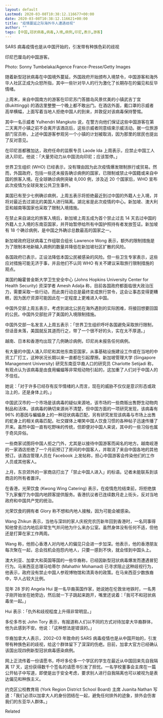 ```yaml
---
layout: default
Lastmod: 2020-03-08T10:38:12.116677+00:00
date: 2020-03-08T10:38:12.116621+00:00
title: "疫情蔓延之际海外华人遭遇歧视"
author: ""
tags: [中国,冠状病毒,病毒,入境,病例,印尼,表示,游客]
---
```


SARS 病毒疫情也是从中国开始的，引发带有种族色彩的歧视

印尼巴厘岛的中国游客。

Photo: Sonny Tumbelaka/Agence France-Presse/Getty Images

随着新型冠状病毒在中国境外蔓延，外国政府开始颁布入境禁令，中国游客和海外华人社区正成为众怒所指，其中一些针对华人的行为激化了长期存在的偏见和反华情绪。

上周末，来自中国南方的游客在印尼苏门答腊岛风景优美的小镇武吉丁宜 (Bukittinggi) 的酒店里整整一个晚上都不敢出门。在酒店外面，戴口罩的示威者高举横幅，上面写着当地人拒绝中国人的到来，并敦促对该病毒保持警惕。

其中一名示威者 Yulhendri Mangkuto 说，在警方向他们保证这些中国游客在第二天离开小镇之前不会离开该酒店后，这些示威者同意结束示威活动。据一位旅游部门官员称，上述中国游客参观另一个小镇的计划被取消，因为那里的居民也提出了反对意见。

在印尼首都雅加达，政府任命的监察专员 Laode Ida 上周表示，应禁止中国工人进入印尼。他说：「大量劳动力从中国流向印尼；应该暂停。」

世界卫生组织 (WHO) 已经表示，没有理由因为此次疫情爆发限制旅行或贸易。然而，外国政府，包括一些还未报告确诊病例的国家，已限制或禁止中国籍或来自中国的旅客入境。在全球确诊病例突破 8,000 例，涉及近 20 个国家后，WHO 宣布此次疫情为全球突发公共卫生事件。

美国已有至少七例确诊病例，上周五表示将拒绝最近到过中国的外籍人士入境，并将对最近去过湖北的美国人进行隔离。湖北省是此次疫情的中心。新加坡、澳大利亚和越南等国家也采取了限制入境措施。

在禁止来自湖北的旅客入境后，新加坡上周五成为首个禁止过去 14 天去过中国的外籍人士入境的东南亚国家，并开始暂停给所有中国护照持有者发放签证。新加坡有 18 个确诊病例，是中国之外确诊总数最高的国家之一。

新加坡政府冠状病毒工作组联合组长 Lawrence Wong 表示，额外的限制措施是为了限制本地新输入病例的数量并降低在新加坡社区扩散的风险。

各国政府已表示，正设法降低本国公民被感染的风险。但一些卫生专家表示，这些应对措施可能无济于事，并且他们不认同 WHO 有关不建议采取旅行限制措施的观点。

美国约翰霍普金斯大学卫生安全中心 (Johns Hopkins University Center for Health Security) 资深学者 Amesh Adalja 称，目前各国政府都面临很大政治压力，需要采取一些行动，而此类行动总是最终变成旅行禁令，这会让事态变得更糟糕，因为医疗资源可能因此在一定程度上更难进入中国。

中国外交部上周五表示，考虑到湖北公民在海外遇到的实际困难，将接回想要回国的公民。中国外交部批评了美国的入境限制措施。

中国外交部一名发言人上周五表示：「世界卫生组织呼吁各国避免采取旅行限制，但话音未落，美国就反其道而行之，带了一个很不好的头，实在太不厚道。」

越南、日本和香港均出现了几例确诊病例，印尼尚未报告任何病例。

有大量的中国人涌入印尼和其他东南亚国家，从事基础设施建设工作或在当地的中资工厂打工，这种状况长期以来一直都在引起摩擦。新加坡管理大学 (Singapore Management University) 研究东南亚华裔人口的研究员 Charlotte Setijadi 称，有观点认为该病毒是由食用蝙蝠等非常规动物引起的，这加重了人们对于中国人的不信任。

她说：「对于许多已经存有反华情绪的人而言，现在的威胁不仅仅是意识形态或政治上的，还是身体上的。」

中国武汉市的一个市场是该病毒的疑似来源地，该市场的一些商贩出售野生动物肉制品和活体。该病毒的确切来源尚不清楚，但中国方面的一项研究发现，该病毒有 96% 的基因与蝙蝠身上的一种冠状病毒匹配，另有研究发现该病毒与市场上出售的蛇身上的相关病毒匹配。社交媒体上嘲笑中国人饮食习惯的各种帖子迅速传播了开来。虽然中国一直有吃野味的传统，但即便对中国人来说，其中的一些习俗也属于奇风异俗。

一些商家试图将中国人拒之门外，尤其是以接待中国游客而闻名的地方。越南岘港的一家酒店拒绝了一个月前预订了房间的中国客人，并取消了来自中国各地的其他预订。该酒店管理人员在 Facebook 上发帖称，担心中国游客会传染他们的工作人员或其他客人。

上月，东京郊外的一家商店打出了「禁止中国人进入」的标语。记者未能联系到该商店的所有者置评。

在香港，光荣饮食 (Kwong Wing Catering) 表示，在疫情危险结束前，将拒绝旗下九家餐厅为中国内地顾客提供服务。香港抗议者已连续数月走上街头，反对当地政府和中国共产党的统治。

光荣饮食的拥有者 Glory 称不想和内地人接触，因为可能会被感染。

Wang Zhikun 表示，当他与深圳的家人庆祝完农历新年回到香港时，一名同事得知他曾去过内地后非常生气并问他为什么来办公室。虽然身体没有任何不适，但他还是打算在家工作两周。

Wang 称，他担心香港人对内地人的偏见只会进一步加深。他表示，他的香港朋友每次聚在一起，总会找机会抱怨内地人，只要一感到不快，就会怪到中国头上。

澳大利亚、加拿大和英国等国的一些华裔称，已经因新型冠状病毒爆发而遭遇冒犯行为。马来西亚总理马哈蒂尔 (Mahathir Mohamad) 已寻求阻止这种歧视行为，他表示，政府没有禁止中国人参观博物馆和清真寺的政策。在马来西亚少数族裔中，华人占较大比例。

现年 28 岁的 Angela Hui 是一名华裔英国作家，她说她在伦敦坐地铁时，一名男子刚开始坐在她旁边，然后就一下子跳起来跑开，嘴里还说着：「我可不和冠状病毒坐一起。」

Hui 表示：「仇外和歧视程度上升得非常明显。」

多伦多市长 John Tory 表示，有报道称人们以不同的方式对待加拿大华裔群体，他为此感到不安。他说：「这种想法是错误的。」

华裔加拿大人表示，2002–03 年致命的 SARS 病毒疫情也是从中国开始的，引发带有种族色彩的歧视，给这个群体留下了深深的伤疤。目前，加拿大官方已经确认该国出现四例新型冠状病毒感染病例。

网上正流传着一份请愿书，呼吁多伦多一个学区的学生在最近从中国回来先自我隔离 17 天，这份获得数千个签名的请愿书引发了担忧。一名学校董事会主席在一篇公开帖子中写道，即使是出于安全考虑，要求别人进行自我隔离也可以被视为是表达偏见和种族主义。

约克区公校教育局 (York Region District School Board) 主席 Juanita Nathan 写道：「我们必须以加拿大人的身份团结在一起，避免任何排外的迹象，排外会伤害我们的东亚华人群体。」

Related

